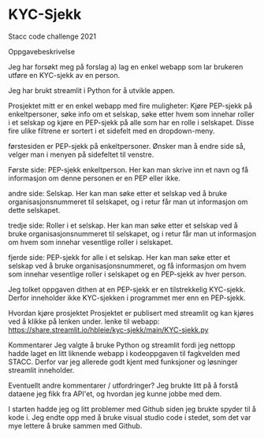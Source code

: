 # KYC-Sjekk

Stacc code challenge 2021

Oppgavebeskrivelse

Jeg har forsøkt meg på forslag a) lag en enkel webapp som lar brukeren utføre en KYC-sjekk av en person.

Jeg har brukt streamlit i Python for å utvikle appen. 

Prosjektet mitt er en enkel webapp med fire muligheter: Kjøre PEP-sjekk på enkeltpersoner, søke info om et selskap, søke etter hvem som innehar roller i et selskap og kjøre en PEP-sjekk på alle som har en rolle i selskapet. Disse fire ulike filtrene er sortert i et sidefelt med en dropdown-meny.

førstesiden er PEP-sjekk på enkeltpersoner. Ønsker man å endre side så, velger man i menyen på sidefeltet til venstre.

Første side: PEP-sjekk enkeltperson. Her kan man skrive inn et navn og få informasjon om denne personen er en PEP eller ikke. 

andre side: Selskap. Her kan man søke etter et selskap ved å bruke organisasjonsnummeret til selskapet, og i retur får man ut informasjon om dette selskapet.

tredje side: Roller i et selskap. Her kan man søke etter et selskap ved å bruke organisasjonsnummeret til selskapet, og i retur får man ut informasjon om hvem som innehar vesentlige roller i selskapet.

fjerde side: PEP-sjekk for alle i et selskap. Her kan man søke etter et selskap ved å bruke organisasjonsnummeret, og få informasjon om hvem som innehar vesentlige roller i selskapet og en PEP-sjekk av hver person.

Jeg tolket oppgaven dithen at en PEP-sjekk er en tilstrekkelig KYC-sjekk. Derfor inneholder ikke KYC-sjekken i programmet mer enn en PEP-sjekk.



Hvordan kjøre prosjektet
Prosjektet er publisert med streamlit og kan kjøres ved å klikke på lenken under.
lenke til webapp:
https://share.streamlit.io/hbleie/kyc-sjekk/main/KYC-sjekk.py


Kommentarer
Jeg valgte å bruke Python og streamlit fordi jeg nettopp hadde laget en litt liknende webapp i kodeoppgaven til fagkvelden med STACC. Derfor var jeg allerede godt kjent med funksjoner og løsninger streamlit inneholder. 

Eventuellt andre kommentarer / utfordringer?
Jeg brukte litt på å forstå dataene jeg fikk fra API'et, og hvordan jeg kunne jobbe med dem. 

I starten hadde jeg og litt problemer med Github siden jeg brukte spyder til å kode i. Jeg endte opp med å bruke visual studio code i stedet, som det var mye lettere å bruke sammen med Github. 

